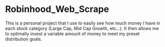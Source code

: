 # Robinhood_Web_Scrape
This is a personal project that I use to easily see how much money I have in each stock category (Large Cap, Mid Cap Growth, etc...). It then allows me to optimally invest a variable amount of money to meet my preset distribution goals.

